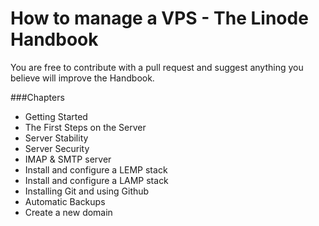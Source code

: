 # How to manage a VPS - The Linode Handbook

You are free to contribute with a pull request and suggest anything you believe will improve the Handbook.

###Chapters

* Getting Started
* The First Steps on the Server
* Server Stability
* Server Security
* IMAP & SMTP server
* Install and configure a LEMP stack
* Install and configure a LAMP stack
* Installing Git and using Github
* Automatic Backups
* Create a new domain